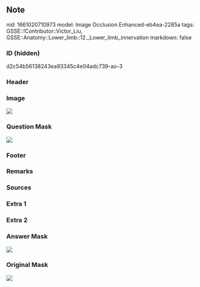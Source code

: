 ## Note
nid: 1661020710973
model: Image Occlusion Enhanced-eb4ea-2285a
tags: GSSE::!Contributor::Victor_Liu, GSSE::Anatomy::Lower_limb::12._Lower_limb_innervation
markdown: false

### ID (hidden)
d2c54b56138243ea93345c4e04adc739-ao-3

### Header


### Image
<img src="tmpeu6pc7iv.png">

### Question Mask
<img src="d2c54b56138243ea93345c4e04adc739-ao-3-Q.svg">

### Footer


### Remarks


### Sources


### Extra 1


### Extra 2


### Answer Mask
<img src="d2c54b56138243ea93345c4e04adc739-ao-3-A.svg">

### Original Mask
<img src="d2c54b56138243ea93345c4e04adc739-ao-O.svg">
